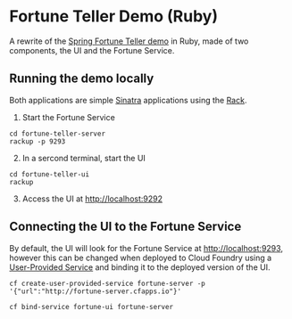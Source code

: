 Fortune Teller Demo (Ruby)
===

A rewrite of the [Spring Fortune Teller demo](https://github.com/spring-cloud-samples/fortune-teller) in Ruby, made of two components, the UI and the Fortune Service.

Running the demo locally
---

Both applications are simple [Sinatra](http://sinatrarb.com/) applications using the [Rack](https://rack.github.io/). 

1. Start the Fortune Service

```
cd fortune-teller-server
rackup -p 9293
```

2. In a sercond terminal, start the UI


```
cd fortune-teller-ui
rackup
```

3. Access the UI at [http://localhost:9292](http://localhost:9292)


Connecting the UI to the Fortune Service
----

By default, the UI will look for the Fortune Service at [http://localhost:9293](http://localhost:9293), however this can be changed when deployed to Cloud Foundry using a [User-Provided Service](https://docs.cloudfoundry.org/devguide/services/user-provided.html) and binding it to the deployed version of the UI.

```
cf create-user-provided-service fortune-server -p '{"url":"http://fortune-server.cfapps.io"}'

cf bind-service fortune-ui fortune-server
```